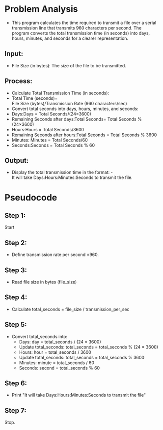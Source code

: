 # Problem Analysis
- This program calculates the time required to transmit a file over a serial transmission line that transmits 960 characters per second. The program converts the total transmission time (in seconds) into days, hours, minutes, and seconds for a clearer representation.
## Input:
- File Size (in bytes): The size of the file to be transmitted.
## Process:
- Calculate Total Transmission Time (in seconds):
- Total Time (seconds)= File Size (bytes)/Transmission Rate (960 characters/sec)
- Convert total seconds into days, hours, minutes, and seconds:
 - Days:Days = Total Seconds/(24×3600)
 - Remaining Seconds after days:Total Seconds= Total Seconds % (24×3600)
 - Hours:Hours = Total Seconds/3600
 - Remaining Seconds after hours:Total Seconds = Total Seconds % 3600
 - Minutes: Minutes = Total Seconds/60
 - Seconds:Seconds = Total Seconds % 60
## Output:
- Display the total transmission time in the format:
   -It will take Days:Hours:Minutes:Seconds to transmit the file.
# Pseudocode
Step 1: 
-
Start

Step 2: 
-

- Define transmission rate per second =960.
  
Step 3:
-
- Read file size in bytes (file_size)

Step 4:
-

- Calculate total_seconds = file_size / transmission_per_sec

Step 5:
-

- Convert total_seconds into:
  - Days: day = total_seconds / (24 × 3600)
  - Update total_seconds: total_seconds = total_seconds % (24 × 3600)
  - Hours: hour = total_seconds / 3600
  - Update total_seconds: total_seconds = total_seconds % 3600
  - Minutes: minute = total_seconds / 60
  - Seconds: second = total_seconds % 60

Step 6:
-

- Print "It will take Days:Hours:Minutes:Seconds to transmit the file"

Step 7:
-
Stop.
